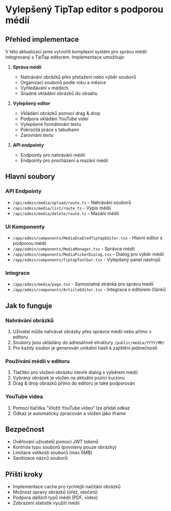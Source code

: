 # Vylepšený TipTap editor s podporou médií

## Přehled implementace

V této aktualizaci jsme vytvořili komplexní systém pro správu médií integrovaný s TipTap editorem. Implementace umožňuje:

1. **Správa médií**
   - Nahrávání obrázků přes přetažení nebo výběr souborů
   - Organizaci souborů podle roku a měsíce
   - Vyhledávání v médiích
   - Snadné vkládání obrázků do obsahu

2. **Vylepšený editor**
   - Vkládání obrázků pomocí drag & drop
   - Podpora vkládání YouTube videí
   - Vylepšené formátování textu
   - Pokročilá práce s tabulkami
   - Zarovnání textu

3. **API endpointy**
   - Endpointy pro nahrávání médií
   - Endpointy pro procházení a mazání médií

## Hlavní soubory

### API Endpointy
- `/api/admin/media/upload/route.ts` - Nahrávání souborů
- `/api/admin/media/list/route.ts` - Výpis médií
- `/api/admin/media/delete/route.ts` - Mazání médií

### UI Komponenty
- `/app/admin/components/MediaEnabledTiptapEditor.tsx` - Hlavní editor s podporou médií
- `/app/admin/components/MediaManager.tsx` - Správce médií
- `/app/admin/components/MediaPickerDialog.tsx` - Dialog pro výběr médií
- `/app/admin/components/TiptapToolbar.tsx` - Vylepšený panel nástrojů

### Integrace
- `/app/admin/media/page.tsx` - Samostatná stránka pro správu médií
- `/app/admin/components/ArticleEditor.tsx` - Integrace s editorem článků

## Jak to funguje

### Nahrávání obrázků
1. Uživatel může nahrávat obrázky přes správce médií nebo přímo v editoru
2. Soubory jsou ukládány do adresářové struktury `/public/media/YYYY/MM/`
3. Pro každý soubor je generován unikátní hash k zajištění jedinečnosti

### Používání médií v editoru
1. Tlačítko pro vložení obrázku otevře dialog s výběrem médií
2. Vybraný obrázek je vložen na aktuální pozici kurzoru
3. Drag & drop obrázků přímo do editoru je také podporován

### YouTube videa
1. Pomocí tlačítka "Vložit YouTube video" lze přidat odkaz
2. Odkaz je automaticky zpracován a vložen jako iframe

## Bezpečnost
- Ověřování uživatelů pomocí JWT tokenů
- Kontrola typu souborů (povoleny pouze obrázky)
- Limitace velikosti souborů (max 5MB)
- Sanitizace názvů souborů

## Příští kroky
- Implementace cache pro rychlejší načítání obrázků
- Možnost úpravy obrázků (ořez, otočení)
- Podpora dalších typů médií (PDF, video)
- Zobrazení statistik využití médií
